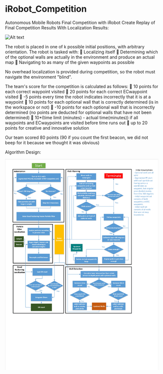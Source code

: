# iRobot_Competition
Autonomous Mobile Robots Final Competition with iRobot Create
Replay of Final Competition Results With Localization Results:

![Alt text](Competition_Results/Analysis/testAnimated_fixed.gif?raw=true "Title")

The robot is placed in one of k possible initial positions, with arbitrary orientation. The robot is tasked with:
 Localizing itself
 Determining which of the optional walls are actually in the environment and produce an actual map
 Navigating to as many of the given waypoints as possible

No overhead localization is provided during competition, so the robot must navigate the environment "blind". 

The team's score for the competition is calculated as follows:
 10 points for each correct waypoint visited
 20 points for each correct ECwaypoint visited
 -5 points every time the robot indicates incorrectly that it is at a waypoint
 10 points for each optional wall that is correctly determined (is in the workspace or not)
 -10 points for each optional wall that is incorrectly determined (no points are deducted for optional
walls that have not been determined)
 10*(time limit (minutes) - actual time(minutes)) if all waypoints and ECwaypoints are visited
before time runs out
 up to 20 points for creative and innovative solution

Our team scored 80 points (90 if you count the first beacon, we did not beep for it because we thought it was obvious)

Algorithm Design:

![Alt text](PDFtoJPG.me-1.jpg?raw=true "Title")
